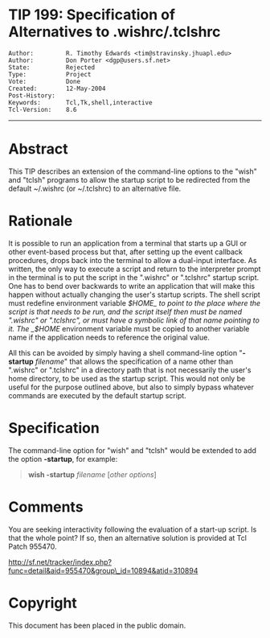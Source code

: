 # TIP 199: Specification of Alternatives to .wishrc/.tclshrc
	Author:         R. Timothy Edwards <tim@stravinsky.jhuapl.edu>
	Author:         Don Porter <dgp@users.sf.net>
	State:          Rejected
	Type:           Project
	Vote:           Done
	Created:        12-May-2004
	Post-History:   
	Keywords:       Tcl,Tk,shell,interactive
	Tcl-Version:    8.6
-----

# Abstract

This TIP describes an extension of the command-line options to the
"wish" and "tclsh" programs to allow the startup script to be
redirected from the default ~/.wishrc \(or ~/.tclshrc\) to an
alternative file.

# Rationale

It is possible to run an application from a terminal that starts up a
GUI or other event-based process but that, after setting up the event
callback procedures, drops back into the terminal to allow a
dual-input interface.  As written, the only way to execute a script
and return to the interpreter prompt in the terminal is to put the
script in the ".wishrc" or ".tclshrc" startup script.  One has to bend
over backwards to write an application that will make this happen
without actually changing the user's startup scripts.  The shell
script must redefine environment variable _$HOME_ to point to the
place where the script is that needs to be run, and the script itself
then must be named ".wishrc" or ".tclshrc", or must have a symbolic
link of that name pointing to it.  The _$HOME_ environment variable
must be copied to another variable name if the application needs to
reference the original value.

All this can be avoided by simply having a shell command-line option
"**-startup** _filename_" that allows the specification of a name
other than ".wishrc" or ".tclshrc" in a directory path that is not
necessarily the user's home directory, to be used as the startup
script.  This would not only be useful for the purpose outlined above,
but also to simply bypass whatever commands are executed by the
default startup script.

# Specification

The command-line option for "wish" and "tclsh" would be extended to
add the option **-startup**, for example:

 > **wish -startup** _filename_ [_other options_]

# Comments

You are seeking interactivity following the evaluation
of a start-up script.  Is that the whole point?  If so,
then an alternative solution is provided at Tcl Patch 955470.

<http://sf.net/tracker/index.php?func=detail&aid=955470&group\_id=10894&atid=310894>

# Copyright

This document has been placed in the public domain.

